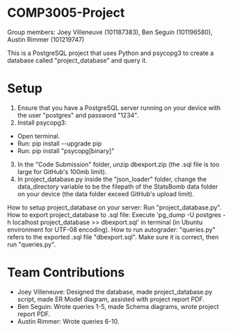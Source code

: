 # COMP3005-Project
Group members: Joey Villeneuve (101187383), Ben Seguin (101196580), Austin Rimmer (101219747)

This is a PostgreSQL project that uses Python and psycopg3 to create a database called "project_database" and query it.

# Setup
1. Ensure that you have a PostgreSQL server running on your device with the user "postgres" and password "1234".
2. Install psycopg3:
  - Open terminal.
  - Run: pip install --upgrade pip
  - Run: pip install "psycopg[binary]"
3. In the "Code Submission" folder, unzip dbexport.zip (the .sql file is too large for GitHub's 100mb limit).
4. In project_database.py inside the "json_loader" folder, change the data_directory variable to be the filepath of the StatsBomb data folder on your device (the data folder exceed GitHub's upload limit).

How to setup project_database on your server: Run "project_database.py".
How to export project_database to .sql file: Execute 'pg_dump -U postgres -h localhost project_database >> dbexport.sql' in terminal (in Ubuntu environment for UTF-08 encoding).
How to run autograder: "queries.py" refers to the exported .sql file "dbexport.sql". Make sure it is correct, then run "queries.py".

# Team Contributions
- Joey Villeneuve: Designed the database, made project_database.py script, made ER Model diagram, assisted with project report PDF.
- Ben Seguin: Wrote queries 1-5, made Schema diagrams, wrote project report PDF.
- Austin Rimmer: Wrote queries 6-10.
